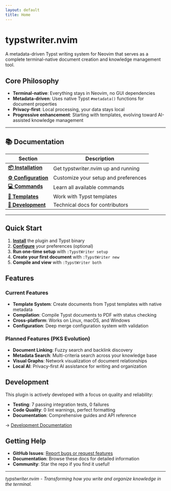 ```yaml
---
layout: default
title: Home
---
```


# typstwriter.nvim

A metadata-driven Typst writing system for Neovim that serves as a complete terminal-native document creation and knowledge management tool.

## Core Philosophy

- **Terminal-native**: Everything stays in Neovim, no GUI dependencies
- **Metadata-driven**: Uses native Typst `#metadata()` functions for document properties
- **Privacy-first**: Local processing, your data stays local
- **Progressive enhancement**: Starting with templates, evolving toward AI-assisted knowledge management

---

## 📚 Documentation

| Section | Description |
|---------|-------------|
| **[📦 Installation](installation.html)** | Get typstwriter.nvim up and running |
| **[⚙️ Configuration](configuration.html)** | Customize your setup and preferences |
| **[💻 Commands](commands.html)** | Learn all available commands |
| **[📝 Templates](templates.html)** | Work with Typst templates |
| **[🔧 Development](development.html)** | Technical docs for contributors |

---

## Quick Start

1. **[Install](installation.html)** the plugin and Typst binary
2. **[Configure](configuration.html)** your preferences (optional)
3. **Run one-time setup** with `:TypstWriter setup`
4. **Create your first document** with `:TypstWriter new`
5. **Compile and view** with `:TypstWriter both`

## Features

### Current Features
- **Template System**: Create documents from Typst templates with native metadata
- **Compilation**: Compile Typst documents to PDF with status checking
- **Cross-platform**: Works on Linux, macOS, and Windows
- **Configuration**: Deep merge configuration system with validation

### Planned Features (PKS Evolution)
- **Document Linking**: Fuzzy search and backlink discovery
- **Metadata Search**: Multi-criteria search across your knowledge base
- **Visual Graphs**: Network visualization of document relationships
- **Local AI**: Privacy-first AI assistance for writing and organization

## Development

This plugin is actively developed with a focus on quality and reliability:

- **Testing**: 7 passing integration tests, 0 failures
- **Code Quality**: 0 lint warnings, perfect formatting
- **Documentation**: Comprehensive guides and API reference

→ [Development Documentation](development/)

## Getting Help

- **GitHub Issues**: [Report bugs or request features](https://github.com/gl1tchc0d3r/typstwriter.nvim/issues)
- **Documentation**: Browse these docs for detailed information
- **Community**: Star the repo if you find it useful!

---

*typstwriter.nvim - Transforming how you write and organize knowledge in the terminal.*
